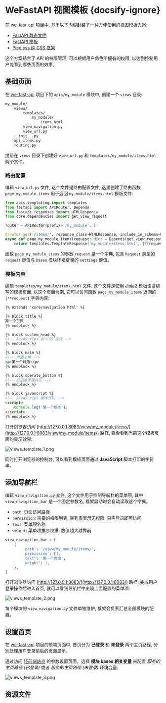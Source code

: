 # WeFastAPI 视图模板 {docsify-ignore}

在 [we-fast-api](https://github.com/hekaiyou/we-fast-api) 项目中, 基于以下内容封装了一种方便使用的视图模板方案:

- [FastAPI 静态文件](https://fastapi.tiangolo.com/zh/tutorial/static-files/)
- [FastAPI 模板](https://fastapi.tiangolo.com/zh/advanced/templates/)
- [Pico.css 纯 CSS 框架](https://picocss.com/)

这个方案结合了 API 的权限管理, 可以根据用户角色所拥有的权限, 以达到控制用户能看到哪些页面的效果。

## 基础页面

在 [we-fast-api](https://github.com/hekaiyou/we-fast-api) 项目下的 `apis/my_module` 模块中, 创建一个 `views` 目录:

```bash
my_module/
    views/
        templates/
            my_module/
                items.html
        view_navigation.py
        view_url.py
    __init__.py
    api_items.py
    routing.py
```

提前在 `views` 目录下创建好 `view_url.py` 和 `templates/my_module/items.html` 两个文件。

### 路由配置

编辑 `view_url.py` 文件, 这个文件是路由配置文件, 这里创建了路由函数 `page_my_module_items` 用于返回 `my_module/items.html` 模板文件:

```python
from apis.templating import templates
from fastapi import APIRouter, Depends
from fastapi.responses import HTMLResponse
from core.dependencies import get_view_request

router = APIRouter(prefix='/my_module', )

@router.get('/items/', response_class=HTMLResponse, include_in_schema=False)
async def page_my_module_items(request: dict = Depends(get_view_request)):
    return templates.TemplateResponse('my_module/items.html', {**request})
```

函数 `page_my_module_items` 的参数 `request` 是一个字典, 包含 `Request` 类型的 `request` 键值与 `bases` 模块环境变量的 `settings` 键值。

### 模板内容

编辑 `templates/my_module/items.html` 文件, 这个文件是使用 [Jinja2](https://docs.jinkan.org/docs/jinja2/) 模板语言编写的模板页面, 以这个页面为例, 它可以访问函数 `page_my_module_items` 返回的 `{**request}` 字典内容:

```html
{% extends 'core/navigation.html' %}

{% block title %}
第一个页面
{% endblock %}

{% block custom_head %}
<!-- JavaScript 和 CSS 文件 -->
{% endblock %}

{% block main %}
<!-- 页面主体 -->
<p>第一个段落</p>
{% endblock %}

{% block operate_bottom %}
<!-- 底部悬浮操作区 -->
{% endblock %}

{% block javascript %}
<!-- JavaScript 脚本代码 -->
<script>
    console.log('第一个脚本');
</script>
{% endblock %}
```

打开浏览器访问 [http://127.0.0.1:8083/view/my_module/items/](http://127.0.0.1:8083/view/my_module/items/) 路径, 将会看到当前这个模板页面的显示效果:

![views_template_1.png](https://trilium.hekaiyou.top/static/image/views_template/views_template_1.png)

同时打开浏览器的控制台, 可以看到模板页面通过 **JavaScript** 脚本打印的字符串。

## 添加导航栏

编辑 `view_navigation.py` 文件, 这个文件用于控制导航栏的菜单项, 其中 `view_navigation_bar` 是一个固定参数名, 框架启动时会自动读取这个字典。

- `path`: 页面访问路径
- `permission`: 需要的权限列表, 空列表表示无权限, 只需登录即可访问
- `text`: 菜单项名称
- `weight`: 菜单项排序权重, 数值越大越靠前

```python
view_navigation_bar = [
    {
        'path': '/view/my_module/items/',
        'permission': [],
        'text': '第一个页面',
        'weight': 1,
    },
]
```

打开浏览器访问 [http://127.0.0.1:8083/](http://127.0.0.1:8083/) 路径, 完成用户登录操作后进入首页, 就可以看到导航栏中出现上面配置的菜单项:

![views_template_2.png](https://trilium.hekaiyou.top/static/image/views_template/views_template_2.png)

每个模块的 `view_navigation.py` 文件单独维护, 框架会负责汇总全部模块的配置。

## 设置首页

在 [we-fast-api](https://github.com/hekaiyou/we-fast-api) 项目的前端页面中, 首页分为 **已登录** 和 **未登录** 两个主页路径, 分别处理用户登录前后的页面显示。

通过访问 [轻前端站点](http://127.0.0.1:8083/) 的参数设置页面，选择 **模块 bases 相关变量** 来配置 *服务的主页路径 (已登录)* 或者 *服务的主页路径 (未登录)* 环境变量:

![views_template_3.png](https://trilium.hekaiyou.top/static/image/views_template/views_template_3.png)

## 资源文件
